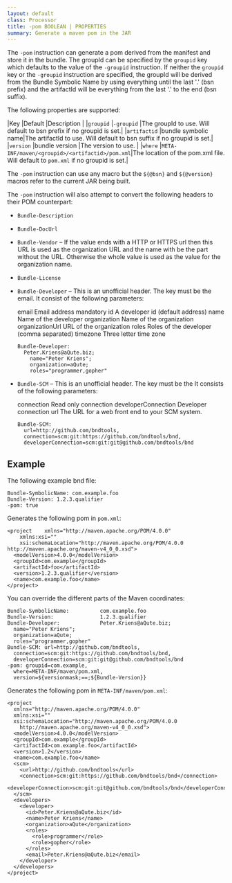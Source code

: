 ```yaml
---
layout: default
class: Processor
title: -pom BOOLEAN | PROPERTIES
summary: Generate a maven pom in the JAR
---
```


The `-pom` instruction can generate a pom derived from the manifest and store it in the
bundle. The groupId can be specified by the `groupid` key which defaults to the value of
the `-groupid` instruction. If neither the `groupid` key or the `-groupid` instruction
are specified, the groupId will be derived from the Bundle Symbolic Name by using
everything until the last '.' (bsn prefix) and the artifactId will be everything from the
last '.' to the end (bsn suffix).

The following properties are supported:

|Key              |Default          |Description                         |
|`groupid`        |`-groupid`       |The groupId to use. Will default to bsn prefix if no groupid is set.|
|`artifactid`     |bundle symbolic name|The artifactId to use. Will default to bsn suffix if no groupid is set.|
|`version`        |bundle version   |The version to use.                 |
|`where`          |`META-INF/maven/<groupid>/<artifactid>/pom.xml`|The location of the pom.xml file. Will default to `pom.xml` if no groupid is set.|

The `-pom` instruction can use any macro but the `${@bsn}` and `${@version}` macros
refer to the current JAR being built. 

The `-pom` instruction will also attempt to convert the following headers to their POM counterpart:

* `Bundle-Description`
* `Bundle-DocUrl`
* `Bundle-Vendor`  – If the  value ends with a HTTP or HTTPS url then this URL is used as the organization URL and the name with be the part without the URL. Otherwise the whole value is used as the value for the organization name.
* `Bundle-License`
* `Bundle-Developer` – This is an unofficial header. The key must be the email. It consist of the following parameters:

	email                      Email address mandatory
	id                         A developer id (default address)
	name                       Name of the developer
	organization               Name of the organization
	organizationUrl            URL of the organization
	roles                      Roles of the developer (comma separated)
	timezone                   Three letter time zone
	
	  Bundle-Developer: 
	    Peter.Kriens@aQute.biz;
	      name="Peter Kriens";
	      organization=aQute;
	      roles="programmer,gopher"
	 
* `Bundle-SCM` – This is an unofficial header. The key must be the It consists of the following parameters:

    connection                 Read only connection
    developerConnection        Developer connection
    url                        The URL for a web front end to your SCM system.     

	  Bundle-SCM: 
	    url=http://github.com/bndtools,
	    connection=scm:git:https://github.com/bndtools/bnd,
	    developerConnection=scm:git:git@github.com/bndtools/bnd

## Example

The following example bnd file:

	Bundle-SymbolicName: com.example.foo
	Bundle-Version: 1.2.3.qualifier
	-pom: true

Generates the following pom in `pom.xml`:

	<project 	xmlns="http://maven.apache.org/POM/4.0.0" 
	  	xmlns:xsi="" 
	  	xsi:schemaLocation="http://maven.apache.org/POM/4.0.0 http://maven.apache.org/maven-v4_0_0.xsd">
  	  <modelVersion>4.0.0</modelVersion>
  	  <groupId>com.example</groupId>
  	  <artifactId>foo</artifactId>
  	  <version>1.2.3.qualifier</version>
  	  <name>com.example.foo</name>
	</project>

You can override the different parts of the Maven coordinates:

	Bundle-SymbolicName:          com.example.foo
	Bundle-Version:               1.2.3.qualifier
	Bundle-Developer:             Peter.Kriens@aQute.biz;
	  name="Peter Kriens";
	  organization=aQute;
	  roles="programmer,gopher"
	Bundle-SCM: url=http://github.com/bndtools,
	  connection=scm:git:https://github.com/bndtools/bnd,
	  developerConnection=scm:git:git@github.com/bndtools/bnd
	-pom: groupid=com.example,
	  where=META-INF/maven/pom.xml,
	  version=${versionmask;==;${Bundle-Version}}
	
Generates the following pom in `META-INF/maven/pom.xml`:

	<project 	
	  xmlns="http://maven.apache.org/POM/4.0.0" 
	  xmlns:xsi="" 
	  xsi:schemaLocation="http://maven.apache.org/POM/4.0.0 
	  	http://maven.apache.org/maven-v4_0_0.xsd">
  	  <modelVersion>4.0.0</modelVersion>
  	  <groupId>com.example</groupId>
  	  <artifactId>com.example.foo</artifactId>
  	  <version>1.2</version>
  	  <name>com.example.foo</name>
	  <scm>
	    <url>http://github.com/bndtools</url>
	    <connection>scm:git:https://github.com/bndtools/bnd</connection>
	    <developerConnection>scm:git:git@github.com/bndtools/bnd</developerConnection>
	  </scm>
	  <developers>
	    <developer>
	      <id>Peter.Kriens@aQute.biz</id>
	      <name>Peter Kriens</name>
	      <organization>aQute</organization>
	      <roles>
	        <role>programmer</role>
	        <role>gopher</role>
	      </roles>
	      <email>Peter.Kriens@aQute.biz</email>
	    </developer>
	  </developers>
	</project>

